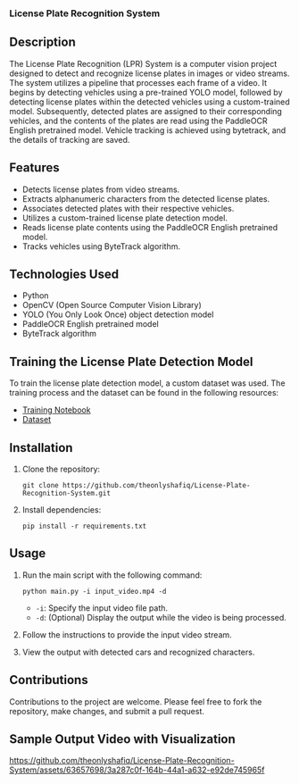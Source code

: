 ### License Plate Recognition System

## Description
The License Plate Recognition (LPR) System is a computer vision project designed to detect and recognize license plates in images or video streams. The system utilizes a pipeline that processes each frame of a video. It begins by detecting vehicles using a pre-trained YOLO model, followed by detecting license plates within the detected vehicles using a custom-trained model. Subsequently, detected plates are assigned to their corresponding vehicles, and the contents of the plates are read using the PaddleOCR English pretrained model. Vehicle tracking is achieved using bytetrack, and the details of tracking are saved.

## Features
- Detects license plates from video streams.
- Extracts alphanumeric characters from the detected license plates.
- Associates detected plates with their respective vehicles.
- Utilizes a custom-trained license plate detection model.
- Reads license plate contents using the PaddleOCR English pretrained model.
- Tracks vehicles using ByteTrack algorithm.

## Technologies Used
- Python
- OpenCV (Open Source Computer Vision Library)
- YOLO (You Only Look Once) object detection model
- PaddleOCR English pretrained model
- ByteTrack algorithm

## Training the License Plate Detection Model
To train the license plate detection model, a custom dataset was used. The training process and the dataset can be found in the following resources:
- [Training Notebook](https://www.kaggle.com/code/ahmedshafiq12/license-plate-detector-training)
- [Dataset](https://universe.roboflow.com/roboflow-universe-projects/license-plate-recognition-rxg4e/dataset/4)

## Installation
1. Clone the repository:
   ```
   git clone https://github.com/theonlyshafiq/License-Plate-Recognition-System.git
   ```
2. Install dependencies:
   ```
   pip install -r requirements.txt
   ```
   
## Usage
1. Run the main script with the following command:
   ```
   python main.py -i input_video.mp4 -d
   ```
   - `-i`: Specify the input video file path.
   - `-d`: (Optional) Display the output while the video is being processed.

2. Follow the instructions to provide the input video stream.

3. View the output with detected cars and recognized characters.

## Contributions
Contributions to the project are welcome. Please feel free to fork the repository, make changes, and submit a pull request.

## Sample Output Video with Visualization

https://github.com/theonlyshafiq/License-Plate-Recognition-System/assets/63657698/3a287c0f-164b-44a1-a632-e92de745965f

